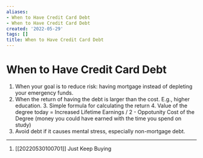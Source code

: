 ```yaml
---
aliases:
- When to Have Credit Card Debt
- When to Have Credit Card Debt
created: '2022-05-29'
tags: []
title: When to Have Credit Card Debt
---
```


# When to Have Credit Card Debt

1. When your goal is to reduce risk: having mortgage instead of depleting your emergency funds.
2. When the return of having the debt is larger than the cost. E.g., higher education.
    3. Simple formula for calculating the return
        4. Value of the degree today = Increased Lifetime Earnings / 2 - Oppotunity Cost of the Degree (money you could have earned with the time you spend on study)
3. Avoid debt if it causes mental stress, especially non-mortgage debt.

***
1. [[20220530100701]] Just Keep Buying